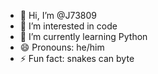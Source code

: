 - 👋 Hi, I’m @J73809
- 👀 I’m interested in code
- 🌱 I’m currently learning Python
- 😄 Pronouns: he/him
- ⚡ Fun fact: snakes can byte
